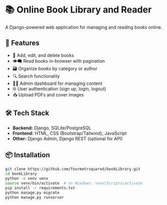 # 📚 Online Book Library and Reader

A Django-powered web application for managing and reading books online.

## 🚀 Features

- 📖 Add, edit, and delete books
- 👁️‍🗨️ Read books in-browser with pagination
- 🗃️ Organize books by category or author
- 🔍 Search functionality
- 🧑‍💻 Admin dashboard for managing content
- 🌐 User authentication (sign up, login, logout)
- 📥 Upload PDFs and cover images

## 🛠 Tech Stack

- **Backend:** Django, SQLite/PostgreSQL
- **Frontend:** HTML, CSS (Bootstrap/Tailwind), JavaScript
- **Other:** Django Admin, Django REST (optional for API)

## 📦 Installation

```bash
git clone https://github.com/fourmetrsquared/bookLibrary.git
cd bookLibrary
python -m venv venv
source venv/bin/activate  # on Windows: venv\Scripts\activate
pip install -r requirements.txt
python manage.py migrate
python manage.py runserver
